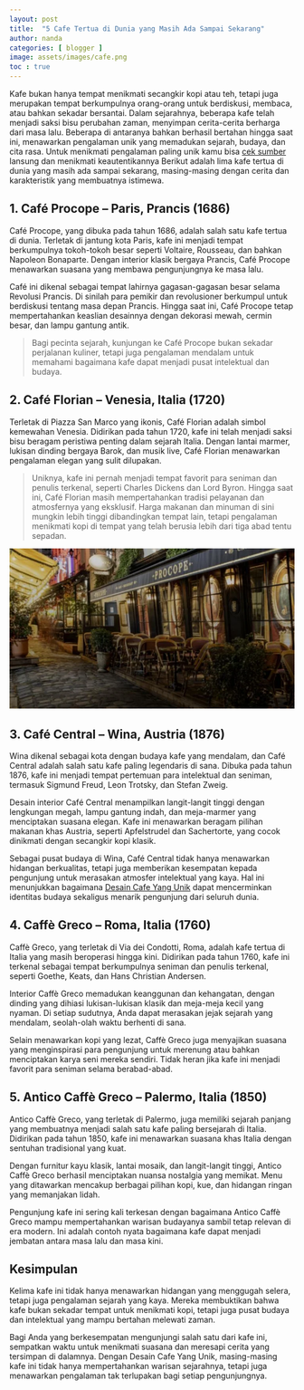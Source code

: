 ```yaml
---
layout: post
title:  "5 Cafe Tertua di Dunia yang Masih Ada Sampai Sekarang"
author: nanda
categories: [ blogger ]
image: assets/images/cafe.png
toc : true
---
```


Kafe bukan hanya tempat menikmati secangkir kopi atau teh, tetapi juga merupakan tempat berkumpulnya orang-orang untuk berdiskusi, membaca, atau bahkan sekadar bersantai. Dalam sejarahnya, beberapa kafe telah menjadi saksi bisu perubahan zaman, menyimpan cerita-cerita berharga dari masa lalu. Beberapa di antaranya bahkan berhasil bertahan hingga saat ini, menawarkan pengalaman unik yang memadukan sejarah, budaya, dan cita rasa. Untuk menikmati pengalaman paling unik kamu bisa [cek sumber](https://www.thestarliteroomelmira.com/) lansung dan menikmati keautentikannya
Berikut adalah lima kafe tertua di dunia yang masih ada sampai sekarang, masing-masing dengan cerita dan karakteristik yang membuatnya istimewa.

## 1. Café Procope – Paris, Prancis (1686)
Café Procope, yang dibuka pada tahun 1686, adalah salah satu kafe tertua di dunia. Terletak di jantung kota Paris, kafe ini menjadi tempat berkumpulnya tokoh-tokoh besar seperti Voltaire, Rousseau, dan bahkan Napoleon Bonaparte. Dengan interior klasik bergaya Prancis, Café Procope menawarkan suasana yang membawa pengunjungnya ke masa lalu.

Café ini dikenal sebagai tempat lahirnya gagasan-gagasan besar selama Revolusi Prancis. Di sinilah para pemikir dan revolusioner berkumpul untuk berdiskusi tentang masa depan Prancis. Hingga saat ini, Café Procope tetap mempertahankan keaslian desainnya dengan dekorasi mewah, cermin besar, dan lampu gantung antik.

> Bagi pecinta sejarah, kunjungan ke Café Procope bukan sekadar perjalanan kuliner, tetapi juga pengalaman mendalam untuk memahami bagaimana kafe dapat menjadi pusat intelektual dan budaya.

## 2. Café Florian – Venesia, Italia (1720)
Terletak di Piazza San Marco yang ikonis, Café Florian adalah simbol kemewahan Venesia. Didirikan pada tahun 1720, kafe ini telah menjadi saksi bisu beragam peristiwa penting dalam sejarah Italia. Dengan lantai marmer, lukisan dinding bergaya Barok, dan musik live, Café Florian menawarkan pengalaman elegan yang sulit dilupakan.

> Uniknya, kafe ini pernah menjadi tempat favorit para seniman dan penulis terkenal, seperti Charles Dickens dan Lord Byron. Hingga saat ini, Café Florian masih mempertahankan tradisi pelayanan dan atmosfernya yang eksklusif. Harga makanan dan minuman di sini mungkin lebih tinggi dibandingkan tempat lain, tetapi pengalaman menikmati kopi di tempat yang telah berusia lebih dari tiga abad tentu sepadan.

![Cafe paling tua di dunia](/assets/images/cafe.png)


## 3. Café Central – Wina, Austria (1876)
Wina dikenal sebagai kota dengan budaya kafe yang mendalam, dan Café Central adalah salah satu kafe paling legendaris di sana. Dibuka pada tahun 1876, kafe ini menjadi tempat pertemuan para intelektual dan seniman, termasuk Sigmund Freud, Leon Trotsky, dan Stefan Zweig.

Desain interior Café Central menampilkan langit-langit tinggi dengan lengkungan megah, lampu gantung indah, dan meja-marmer yang menciptakan suasana elegan. Kafe ini menawarkan beragam pilihan makanan khas Austria, seperti Apfelstrudel dan Sachertorte, yang cocok dinikmati dengan secangkir kopi klasik.

Sebagai pusat budaya di Wina, Café Central tidak hanya menawarkan hidangan berkualitas, tetapi juga memberikan kesempatan kepada pengunjung untuk merasakan atmosfer intelektual yang kaya. Hal ini menunjukkan bagaimana [Desain Cafe Yang Unik](https://www.thestarliteroomelmira.com/7-desain-cafe-yang-unik-di-dunia/) dapat mencerminkan identitas budaya sekaligus menarik pengunjung dari seluruh dunia.

## 4. Caffè Greco – Roma, Italia (1760)
Caffè Greco, yang terletak di Via dei Condotti, Roma, adalah kafe tertua di Italia yang masih beroperasi hingga kini. Didirikan pada tahun 1760, kafe ini terkenal sebagai tempat berkumpulnya seniman dan penulis terkenal, seperti Goethe, Keats, dan Hans Christian Andersen.

Interior Caffè Greco memadukan keanggunan dan kehangatan, dengan dinding yang dihiasi lukisan-lukisan klasik dan meja-meja kecil yang nyaman. Di setiap sudutnya, Anda dapat merasakan jejak sejarah yang mendalam, seolah-olah waktu berhenti di sana.

Selain menawarkan kopi yang lezat, Caffè Greco juga menyajikan suasana yang menginspirasi para pengunjung untuk merenung atau bahkan menciptakan karya seni mereka sendiri. Tidak heran jika kafe ini menjadi favorit para seniman selama berabad-abad.

## 5. Antico Caffè Greco – Palermo, Italia (1850)
Antico Caffè Greco, yang terletak di Palermo, juga memiliki sejarah panjang yang membuatnya menjadi salah satu kafe paling bersejarah di Italia. Didirikan pada tahun 1850, kafe ini menawarkan suasana khas Italia dengan sentuhan tradisional yang kuat.

Dengan furnitur kayu klasik, lantai mosaik, dan langit-langit tinggi, Antico Caffè Greco berhasil menciptakan nuansa nostalgia yang memikat. Menu yang ditawarkan mencakup berbagai pilihan kopi, kue, dan hidangan ringan yang memanjakan lidah.

Pengunjung kafe ini sering kali terkesan dengan bagaimana Antico Caffè Greco mampu mempertahankan warisan budayanya sambil tetap relevan di era modern. Ini adalah contoh nyata bagaimana kafe dapat menjadi jembatan antara masa lalu dan masa kini.

## Kesimpulan
Kelima kafe ini tidak hanya menawarkan hidangan yang menggugah selera, tetapi juga pengalaman sejarah yang kaya. Mereka membuktikan bahwa kafe bukan sekadar tempat untuk menikmati kopi, tetapi juga pusat budaya dan intelektual yang mampu bertahan melewati zaman.

Bagi Anda yang berkesempatan mengunjungi salah satu dari kafe ini, sempatkan waktu untuk menikmati suasana dan meresapi cerita yang tersimpan di dalamnya. Dengan Desain Cafe Yang Unik, masing-masing kafe ini tidak hanya mempertahankan warisan sejarahnya, tetapi juga menawarkan pengalaman tak terlupakan bagi setiap pengunjungnya.





